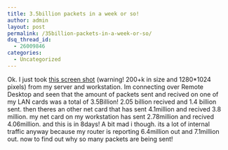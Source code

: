 ```yaml
---
title: 3.5billion packets in a week or so!
author: admin
layout: post
permalink: /35billion-packets-in-a-week-or-so/
dsq_thread_id:
  - 26009846
categories:
  - Uncategorized
---
```

Ok. I just took [this screen shot][1] (warning! 200+k in size and 1280*1024 pixels) from my server and workstation. Im connecting over Remote Desktop and seen that the amount of packets sent and recived on one of my LAN cards was a total of 3.5Billion! 2.05 billion recived and 1.4 billion sent. then theres an other net card that has sent 4.1million and recived 3.8 million. my net card on my workstation has sent 2.78million and recived 4.06million. and this is in 8days! A bit mad i though. its a lot of internal traffic anyway because my router is reporting 6.4million out and 7.1million out. now to find out why so many packets are being sent!

 [1]: http://www.lotas-smartman.net/images/3.5billionpackets.jpg